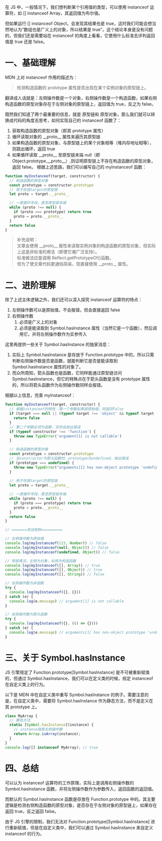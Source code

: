 在 JS 中，一般情况下，我们想判断某个引用值的类型，可以使用 instanceof 运算符，如 [] instanceof Array，其返回值为布尔值。    

但如果运行 [] instanceof Object，会发现其结果也是 true，这时我们可能会想当然地认为“数组也是广义上的对象，所以结果是 true”，这个结论本身是没有问题的，但我们还是需要站在 instanceof 的角度上看看，它使用什么标准去评判返回值是 true 还是 false。

# 一、基础理解
MDN 上对 instanceof 作用的描述为：    
> 检测构造函数的 prototype 属性是否出现在某个实例对象的原型链上。

翻译成人话就是：左侧操作数是一个对象，右侧操作数是一个构造函数，如果右侧构造函数的原型对象存在于左侧对象的原型链上，返回值为 true，反之为 false。

既然我们知道了两个最重要的信息，就是 原型链和 原型对象，那么我们就可以转换成代码的角度去思考，如何实现自己的 instanceof 函数了：
1. 获取构造函数的原型对象（即其 prototype 属性）
2. 循环读取对象的 \_\_proto\_\_ 属性来遍历其原型链
3. 如果构造函数的原型对象，与原型链上的某个对象相等（堆内存地址相等），则跳出循环，返回 true
4. 如果循环读取 \_\_proto\_\_ 至原型链末端 null（即 Object.prototype.\_\_proto\_\_）,则证明原型链上不存在构造函数的原型对象，返回 false。
根据上述思路，我们可以编写自己的 myInstanceof 函数：
```javascript
function myInstanceof(target, constructor) {
  // 构造函数的原型对象
  const prototype = constructor.prototype
  // 用于存放target的原型链
  let proto = target.__proto__

  // 一直循环寻找，直至原型链末端
  while (proto !== null) {
    if (proto === prototype) return true
    proto = proto.__proto__
  }
  return false
}
```

> 补充说明：   
文章会使用 \_\_proto\_\_ 属性来读取实例对象的构造函数的原型对象，但实际上这是非标准的用法（即使它被广泛支持）。    
标准做法应是调用 Reflect.getPrototypeOf()函数。   
但为了使文章代码更通俗简易，现直接使用 \_\_proto\_\_ 属性。

# 二、进阶理解
除了上述主体逻辑之外，我们还可以深入探究 instanceof 运算符的特点：
1. 左侧操作数可以是原始值，不会报错，但会直接返回 false
2. 右侧操作数
    1. 必须是广义上的对象
    2. 必须是能读取到 Symbol.hasInstance 属性（当然它是一个函数），然后调用它，并将左侧操作数作为实参传入

这里再提供一些关于 Symbol.hasInstance 的独家消息：
1. 实际上 Symbol.hasInstance 是存放于 Function.prototype 中的，所以只需判断右侧操作数是否是函数，就能判断它是否是能读取到 Symbol.hasInstance 属性的对象了。
2. 而众所周知，箭头函数也是函数，它同样能通过原型链访问 Symbol.hasInstance，但它的特殊点在于箭头函数是没有 prototype 属性的，所以将箭头函数作为右侧操作数同样会报错。

根据以上信息，完善 myInstanceof：
```javascript
function myInstanceof(target, constructor) {
  // 根据instanceof的特性：第一个参数如果是原始值，则返回false
  if (target === null || (typeof target !== 'object' && typeof target !== 'function')) {
    return false
  }
  // 第二个参数必须为函数，否则会抛出错误
  if (typeof constructor !== 'function') {
    throw new TypeError('argument[1] is not callable')
  }

  // 构造函数的原型对象
  const prototype = constructor.prototype
  // 当constructor为箭头函数时，prototype为undefined，抛出错误
  if (prototype === undefined) {
    throw new TypeError("arguments[1] has non-object prototype 'undefined' in instanceof check")
  } 
  
  // 用于存放target的原型链
  let proto = target.__proto__

  // 一直循环寻找，直至原型链末端
  while (proto !== null) {
    if (proto === prototype) return true
    proto = proto.__proto__
  }
  return false
}

// =======测试用例==========

// 左侧操作数为原始值
console.log(myInstanceof(123, Number)) // false
console.log(myInstanceof(null, Object)) // false
console.log(myInstanceof(undefined, Object)) // false

// 常规情况，左侧为对象，右侧为构造函数
console.log(myInstanceof([], Array)) // true
console.log(myInstanceof([], Object)) // true
console.log(myInstanceof([], String)) // false

// 右侧操作数为非函数
try {
  console.log(myInstanceof({}, {}))
} catch (e) {
  console.log(e.message) // argument[1] is not callable
}

// 右侧操作数为箭头函数
try {
  console.log(myInstanceof({}, (() => {})))
} catch (e) {
  console.log(e.message) // arguments[1] has non-object prototype 'undefined' in instanceof check
}
```

# 三、关于 Symbol.hasInstance
JS 引擎规定了 Function.prototype[Symbol.hasInstance] 是不可被重新赋值的，但通过 Symbol.hasInstance，我们可以在定义类的时候，规定 instanceof 在自定义类上的行为。 

以下是 MDN 中在自定义类中重写 Symbol.hasInstance 的例子。需要注意的是，在自定义类中，需要将 Symbol.hasInstance 作为静态方法，而不是定义在其 prototype 上。
```javascript
class MyArray {
  // 静态方法
  static [Symbol.hasInstance](instance) {
    // instance就是左侧操作数
    return Array.isArray(instance);
  }
}
console.log([] instanceof MyArray); // true
```

# 四、总结
可以认为 instanceof 运算符的工作原理，实际上是调用右侧操作数的 Symbol.hasInstance 函数，并将左侧操作数作为参数传入，返回函数的返回值。  

而默认的 Symbol.hasInstance 函数是存放在 Function.prototype 中的。其主要逻辑是检测右侧构造函数的原型对象，是否存在于左侧对象的原型链上，如果存在返回 true，反之返回 false。

由于 JS 引擎的限制，我们无法对 Function.prototype[Symbol.hasInstance] 进行重新赋值，但是在自定义类中，我们可以通过 Symbol.hasInstance 来自定义 instanceof 的行为。
